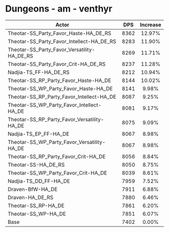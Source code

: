 # Dungeons - am - venthyr
| Actor | DPS | Increase |
|---|:---:|:---:|
|Theotar-SS_Party_Favor_Haste-HA_DE_RS|8362|12.97%|
|Theotar-SS_Party_Favor_Intellect-HA_DE_RS|8283|11.90%|
|Theotar-SS_Party_Favor_Versatility-HA_DE_RS|8269|11.71%|
|Theotar-SS_Party_Favor_Crit-HA_DE_RS|8237|11.28%|
|Nadjia-TS_FF-HA_DE_RS|8212|10.94%|
|Theotar-SS_RP_Party_Favor_Haste-HA_DE|8144|10.02%|
|Theotar-SS_WP_Party_Favor_Haste-HA_DE|8141|9.98%|
|Theotar-SS_RP_Party_Favor_Intellect-HA_DE|8087|9.25%|
|Theotar-SS_WP_Party_Favor_Intellect-HA_DE|8081|9.17%|
|Theotar-SS_RP_Party_Favor_Versatility-HA_DE|8075|9.09%|
|Nadjia-TS_EP_FF-HA_DE|8067|8.98%|
|Theotar-SS_WP_Party_Favor_Versatility-HA_DE|8067|8.98%|
|Theotar-SS_RP_Party_Favor_Crit-HA_DE|8056|8.84%|
|Theotar-SS-HA_DE_RS|8050|8.75%|
|Theotar-SS_WP_Party_Favor_Crit-HA_DE|8039|8.61%|
|Nadjia-TS_DD_FF-HA_DE|7959|7.52%|
|Draven-BfW-HA_DE|7911|6.88%|
|Draven-HA_DE_RS|7880|6.46%|
|Theotar-SS_RP-HA_DE|7861|6.20%|
|Theotar-SS_WP-HA_DE|7851|6.07%|
|Base|7402|0.00%|
